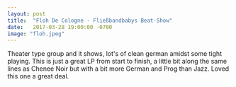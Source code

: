 ```yaml
---
layout: post
title:  "Floh De Cologne - Fließbandbabys Beat-Show"
date:   2017-03-28 19:00:00 -0700
image: "floh.jpeg"
---
```


Theater type group and it shows, lot's of clean german amidst some tight playing. This is just
a great LP from start to finish, a little bit along the same lines as Chenee Noir but with a bit
more German and Prog than Jazz. Loved this one a great deal.